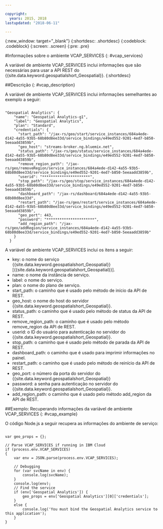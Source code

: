 ```yaml
---

copyright:
  years: 2015, 2018
lastupdated: "2018-06-11"

---
```


<!-- Attribute definitions -->
{:new_window: target="_blank"}
{:shortdesc: .shortdesc}
{:codeblock: .codeblock}
{:screen: .screen}
{:pre: .pre}

#Informações sobre o ambiente VCAP_SERVICES
{: #vcap_services}


A variável de ambiente VCAP_SERVICES inclui informações que são necessárias para
usar a API REST do {{site.data.keyword.geospatialshort_Geospatial}}.
{:shortdesc}

##Descrição
{: #vcap_description}

A variável de
ambiente VCAP_SERVICES inclui informações semelhantes ao exemplo a seguir:

<pre><code>
"Geospatial Analytics": {
    "name": "Geospatial Analytics-g1",
    "label": "Geospatial Analytics",
    "plan": "Standard",
    "credentials": {
      "start_path": "/jax-rs/geo/start/service_instances/684a4ede-d142-4a55-93b5-68b80d8ee33d/service_bindings/e49ed552-9201-4ed7-b850-5eeaadd3859b",
      "geo_host": "streams-broker.ng.bluemix.net",
      "status_path": "/jax-rs/geo/status/service_instances/684a4ede-d142-4a55-93b5-68b80d8ee33d/service_bindings/e49ed552-9201-4ed7-b850-5eeaadd3859b",
      "remove_region_path": "/jax-rs/geo/removeRegion/service_instances/684a4ede-d142-4a55-93b5-68b80d8ee33d/service_bindings/e49ed552-9201-4ed7-b850-5eeaadd3859b",
      "userid": "**********************",
      "stop_path": "/jax-rs/geo/stop/service_instances/684a4ede-d142-4a55-93b5-68b80d8ee33d/service_bindings/e49ed552-9201-4ed7-b850-5eeaadd3859b",
      "dashboard_path": "/jax-rs/dashboard/684a4ede-d142-4a55-93b5-68b80d8ee33d",
      "restart_path": "/jax-rs/geo/restart/service_instances/684a4ede-d142-4a55-93b5-68b80d8ee33d/service_bindings/e49ed552-9201-4ed7-b850-5eeaadd3859b",
      "geo_port": 443,
      "password": "**********************",
      "add_region_path": "/jax-rs/geo/addRegion/service_instances/684a4ede-d142-4a55-93b5-68b80d8ee33d/service_bindings/e49ed552-9201-4ed7-b850-5eeaadd3859b"
    }
  }
</code></pre>

A variável de ambiente VCAP_SERVICES inclui os itens a seguir:

* key: o nome do serviço {{site.data.keyword.geospatialshort_Geospatial}} [{{site.data.keyword.geospatialshort_Geospatial}}].
* name: o nome da instância de serviço.
* label: o nome do serviço.
* plan: o nome do plano de serviço.
* start_path: o caminho que é usado pelo método de início da API de REST.
* geo_host: o nome do host do servidor {{site.data.keyword.geospatialshort_Geospatial}}.
* status_path: o caminho que é usado pelo método de status da API de REST.
* remove_region_path: o caminho que é usado pelo método remove_region da API de REST.
* userid: o ID do usuário para autenticação no servidor do {{site.data.keyword.geospatialshort_Geospatial}}.
* stop_path: o caminho que é usado pelo método de parada da API de REST.
* dashboard_path: o caminho que é usado para imprimir informações no painel.
* restart_path: o caminho que é usado pelo método de reinício da API de REST.
* geo_port: o número da porta do servidor do {{site.data.keyword.geospatialshort_Geospatial}}
* password: a senha para autenticação no servidor do {{site.data.keyword.geospatialshort_Geospatial}}.
* add_region_path: o caminho que é usado pelo método add_region da API de REST.


##Exemplo: Recuperando informações da variável de ambiente VCAP_SERVICES
{: #vcap_example}

O código Node.js a seguir
recupera as informações do ambiente de serviço:

<pre><code>
var geo_props = {};

// Parse VCAP_SERVICES if running in IBM Cloud
if (process.env.VCAP_SERVICES)
{
	var env = JSON.parse(process.env.VCAP_SERVICES);

	// Debugging
	for (var svcName in env) {
		console.log(svcName);
	}
	console.log(env);
	// Find the service
	if (env['Geospatial Analytics']) {
		geo_props = env['Geospatial Analytics'][0]['credentials'];
	}
	else {
		console.log('You must bind the Geospatial Analytics service to this application');
	}
}
</code></pre>
